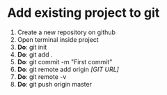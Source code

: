 # Add existing project to git

1. Create a new repository on github
2. Open terminal inside project
3. **Do**: git init
4. **Do**: git add .
5. **Do**: git commit -m "First commit"
6. **Do**: git remote add origin *[GIT URL]*
7. **Do**: git remote -v
8. **Do**: git push origin master
